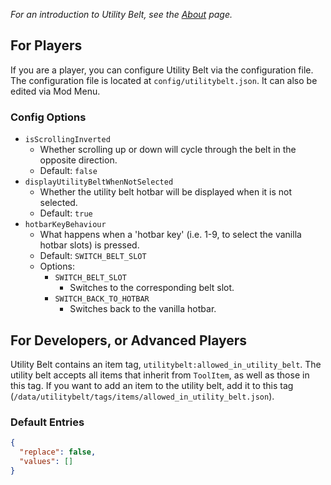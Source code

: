 _For an introduction to Utility Belt, see the [About](about.md) page._

## For Players

If you are a player, you can configure Utility Belt via the configuration file.
The configuration file is located at `config/utilitybelt.json`. It can also be
edited via Mod Menu.

### Config Options

- `isScrollingInverted`
    - Whether scrolling up or down will cycle through the belt in the opposite
      direction.
    - Default: `false`
- `displayUtilityBeltWhenNotSelected`
    - Whether the utility belt hotbar will be displayed when it is not selected.
    - Default: `true`
- `hotbarKeyBehaviour`
    - What happens when a 'hotbar key' (i.e. 1-9, to select the vanilla hotbar
    slots) is pressed.
    - Default: `SWITCH_BELT_SLOT`
    - Options:
        - `SWITCH_BELT_SLOT`
            - Switches to the corresponding belt slot.
        - `SWITCH_BACK_TO_HOTBAR`
            - Switches back to the vanilla hotbar.

## For Developers, or Advanced Players

Utility Belt contains an item tag, `utilitybelt:allowed_in_utility_belt`. The
utility belt accepts all items that inherit from `ToolItem`, as well as those in
this tag. If you want to add an item to the utility belt, add it to this tag
(`/data/utilitybelt/tags/items/allowed_in_utility_belt.json`).

### Default Entries

```json
{
  "replace": false,
  "values": []
}
```
